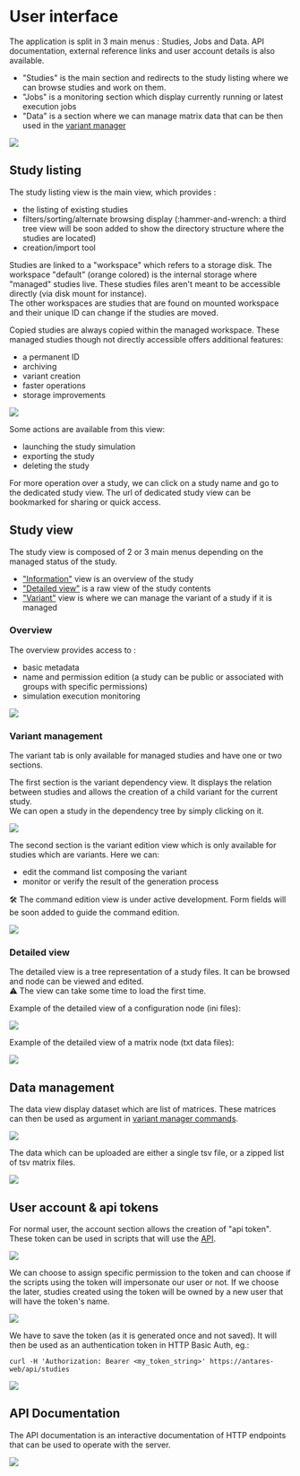 # User interface

The application is split in 3 main menus : Studies, Jobs and Data.
API documentation, external reference links and user account details is also available.

  - "Studies" is the main section and redirects to the study listing where we can browse studies and work 
on them.
  - "Jobs" is a monitoring section which display currently running or latest execution jobs
  - "Data" is a section where we can manage matrix data that can be then used in the [variant manager](#variant-management)

![](../assets/media/img/mainmenu.png)

## Study listing

The study listing view is the main view, which provides :
- the listing of existing studies
- filters/sorting/alternate browsing display (:hammer-and-wrench: a third tree view will be soon added to show the directory structure where the studies are located)
- creation/import tool

Studies are linked to a "workspace" which refers to a storage disk. The workspace "default" (orange colored) is
the internal storage where "managed" studies live. These studies files aren't meant to be accessible directly (via disk mount for instance).  
The other workspaces are studies that are found on mounted workspace and their unique ID can change if the studies are moved.

Copied studies are always copied within the managed workspace. These managed studies though not directly accessible offers additional features:
- a permanent ID
- archiving
- variant creation
- faster operations
- storage improvements


![](../assets/media/img/studylisting.png)

Some actions are available from this view:
- launching the study simulation
- exporting the study
- deleting the study

For more operation over a study, we can click on a study name and go to the dedicated study view.
The url of dedicated study view can be bookmarked for sharing or quick access.

## Study view

The study view is composed of 2 or 3 main menus depending on the managed status of the study.
- ["Information"](#overview) view is an overview of the study
- ["Detailed view"](#detailed-view) is a raw view of the study contents
- ["Variant"](#variant-management) view is where we can manage the variant of a study if it is managed

### Overview

The overview provides access to :
- basic metadata
- name and permission edition (a study can be public or associated with groups with specific permissions)
- simulation execution monitoring

![](../assets/media/img/studyinformation.png)

### Variant management

The variant tab is only available for managed studies and have one or two sections.

The first section is the variant dependency view. It displays the relation between studies and allows the creation of a child variant for the current study.  
We can open a study in the dependency tree by simply clicking on it.

![](../assets/media/img/screenshot_variant_tree.png)

The second section is the variant edition view which is only available for studies which are variants.
Here we can:
- edit the command list composing the variant
- monitor or verify the result of the generation process

:hammer_and_wrench: The command edition view is under active development. Form fields will be soon added to guide the command edition.

![](../assets/media/img/studyvariantedit.png)

### Detailed view

The detailed view is a tree representation of a study files. 
It can be browsed and node can be viewed and edited.  
:warning: The view can take some time to load the first time.


Example of the detailed view of a configuration node (ini files):

![](../assets/media/img/screenshot_treeview.png)

Example of the detailed view of a matrix node (txt data files):

![](../assets/media/img/screenshot_treeview2.png)


## Data management

The data view display dataset which are list of matrices.
These matrices can then be used as argument in [variant manager commands](./2-variant_manager.md#base-commands).

![](../assets/media/img/screenshot_datalisting.png)

The data which can be uploaded are either a single tsv file, or a zipped list of tsv matrix files.

![](../assets/media/img/screenshot_modal_datasetcreation.png)

## User account & api tokens

For normal user, the account section allows the creation of "api token".  
These token can be used in scripts that will use the [API](#api-documentation).

![](../assets/media/img/screenshot_useraccount.png)

We can choose to assign specific permission to the token and can choose if the scripts using the token will impersonate our user or not.
If we choose the later, studies created using the token will be owned by a new user that will have the token's name.

![](../assets/media/img/screenshot_tokencreation.png)

We have to save the token (as it is generated once and not saved). It will then be used as an authentication token in HTTP Basic Auth, eg.:
```
curl -H 'Authorization: Bearer <my_token_string>' https://antares-web/api/studies
```

![](../assets/media/img/screenshot_tokenresult.png)

## API Documentation

The API documentation is an interactive documentation of HTTP endpoints that can be used to operate with the server.

![](../assets/media/img/screenshot_apidoc.png)
